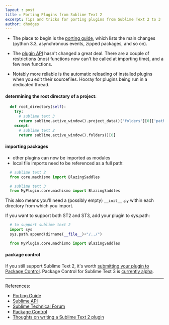 ```yaml
---
layout : post
title : Porting Plugins from Sublime Text 2
excerpt: Tips and tricks for porting plugins from Sublime Text 2 to 3
author: dhodges
---
```


* The place to begin is the [porting guide](http://www.sublimetext.com/docs/3/porting_guide.html), which lists the main changes (python 3.3, asynchronous events, zipped packages, and so on).

* The [plugin API](http://www.sublimetext.com/docs/3/api_reference.html) hasn't changed a great deal. There are a couple of restrictions (most functions now can't be called at importing time), and a few new functions.

* Notably more reliable is the automatic reloading of installed plugins when you edit their sourcefiles. Hooray for plugins being run in a dedicated thread.


#### determining the root directory of a project:

```python
  def root_directory(self):
    try:
      # sublime text 3
      return sublime.active_window().project_data()['folders'][0]['path']
    except:
      # sublime text 2
      return sublime.active_window().folders()[0]
```


#### importing packages

* other plugins can now be imported as modules
* local file imports need to be referenced as a full path:

```python
  # sublime text 2
  from core.machismo import BlazingSaddles

  # sublime text 3
  from MyPlugin.core.machismo import BlazingSaddles
```

This also means you'll need a (possibly empty) ```__init__.py``` within each directory from which you import.

If you want to support both ST2 and ST3, add your plugin to sys.path:

```python
  # to support sublime text 2
  import sys
  sys.path.append(dirname(__file__)+"/../")

  from MyPlugin.core.machismo import BlazingSaddles
```


#### package control

If you still support Sublime Text 2, it's worth [submitting your plugin to Package Control](http://wbond.net/sublime_packages/package_control/package_developers#Submitting_a_Package). Package Control for Sublime Text 3 is [currently alpha](http://wbond.net/sublime_packages/package_control/installation#ST3).

---

References:
* [Porting Guide](http://www.sublimetext.com/docs/3/porting_guide.html)
* [Sublime API](http://www.sublimetext.com/docs/3/api_reference.html)
* [Sublime Technical Forum](http://www.sublimetext.com/forum/)
* [Package Control](http://wbond.net/sublime_packages/package_control/package_developers#Submitting_a_Package)
* [Thoughts on writing a Sublime Text 2 plugin](http://headsexploding.lonelyplanet.com/2012/12/25/thoughts_on_writing_a_sublime_text_2_plugin)
